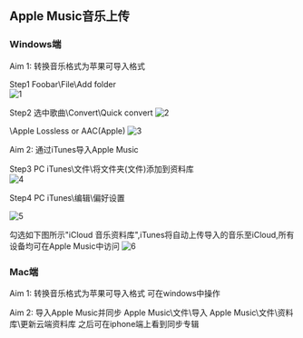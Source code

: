 ## Apple Music音乐上传

### Windows端
Aim 1: 转换音乐格式为苹果可导入格式

Step1 Foobar\File\Add folder\
![1](https://user-images.githubusercontent.com/61342986/196889539-c0171856-3119-461d-8b33-42c56a91644d.jpeg)

Step2 选中歌曲\Convert\Quick convert
![2](https://user-images.githubusercontent.com/61342986/196889603-d84802dc-610e-4a85-b002-e609190cac6e.jpeg)

\Apple Lossless or AAC(Apple)
![3](https://user-images.githubusercontent.com/61342986/196889638-8bbc06cd-4e9c-4c2a-aa99-0994785cf14e.jpeg)

Aim 2: 通过iTunes导入Apple Music

Step3 PC iTunes\文件\将文件夹(文件)添加到资料库\
![4](https://user-images.githubusercontent.com/61342986/196892790-0d6f6ef5-1869-4dd5-ae14-babb0df884d8.jpeg)

Step4 PC iTunes\编辑\偏好设置

![5](https://user-images.githubusercontent.com/61342986/196892807-5dc0d626-3f4f-48f2-8a21-89c6d83ee4b6.jpeg)

勾选如下图所示"iCloud 音乐资料库",iTunes将自动上传导入的音乐至iCloud,所有设备均可在Apple Music中访问
![6](https://user-images.githubusercontent.com/61342986/196894960-416c3b57-f928-4be0-bfc9-7e2089ff9cd2.jpg)

### Mac端
Aim 1: 转换音乐格式为苹果可导入格式
可在windows中操作

Aim 2: 导入Apple Music并同步
Apple Music\文件\导入
Apple Music\文件\资料库\更新云端资料库
之后可在iphone端上看到同步专辑
